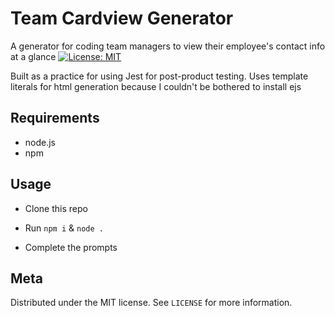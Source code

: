 # Team Cardview Generator

A generator for coding team managers to view their employee's contact info at a glance [![License: MIT](https://img.shields.io/badge/License-MIT-yellow.svg)](https://opensource.org/licenses/MIT)

Built as a practice for using Jest for post-product testing. Uses template literals for html generation because I couldn't be bothered to install ejs

## Requirements

* node.js
* npm

## Usage

* Clone this repo

* Run ``npm i`` & ``node .``

* Complete the prompts

## Meta

Distributed under the MIT license. See ``LICENSE`` for more information.
